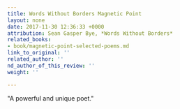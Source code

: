 ```yaml
---
title: Words Without Borders Magnetic Point
layout: none
date: 2017-11-30 12:36:33 +0000
attribution: Sean Gasper Bye, *Words Without Borders*
related_books:
- book/magnetic-point-selected-poems.md
link_to_original: ''
related_author: ''
nd_author_of_this_review: ''
weight: ''

---
```

"A powerful and unique poet."